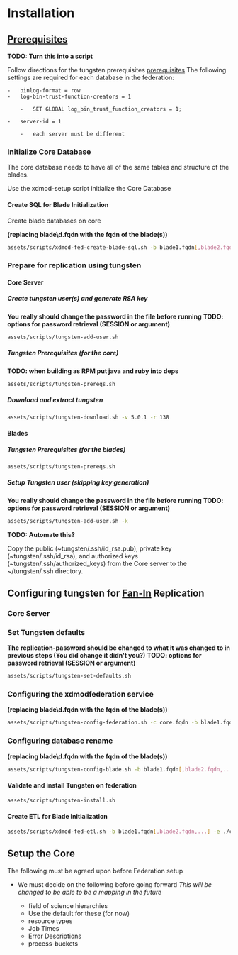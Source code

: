 # Installation

## [Prerequisites][trprereqs]

**TODO: Turn this into a script**

Follow directions for the tungsten prerequisites [prerequisites][trprereqs] The following settings are required for each database in the federation:

```text
-   binlog-format = row
-   log-bin-trust-function-creators = 1

    -   SET GLOBAL log_bin_trust_function_creators = 1;

-   server-id = 1

    -   each server must be different
```

### Initialize Core Database

The core database needs to have all of the same tables and structure of the blades.

Use the xdmod-setup script initialize the Core Database

#### Create SQL for Blade Initialization

Create blade databases on core

**(replacing blade\d.fqdn with the fqdn of the blade(s))**

```bash
assets/scripts/xdmod-fed-create-blade-sql.sh -b blade1.fqdn[,blade2.fqdn,...]
```

### Prepare for replication using tungsten

#### Core Server

##### Create tungsten user(s) and generate RSA key

**You really should change the password in the file before running** **TODO: options for password retrieval (SESSION or argument)**

```bash
assets/scripts/tungsten-add-user.sh
```

##### Tungsten Prerequisites (for the core)

**TODO: when building as RPM put java and ruby into deps**

```bash
assets/scripts/tungsten-prereqs.sh
```

##### Download and extract tungsten

```bash
assets/scripts/tungsten-download.sh -v 5.0.1 -r 138
```

#### Blades

##### Tungsten Prerequisites (for the blades)

```bash
assets/scripts/tungsten-prereqs.sh
```

##### Setup Tungsten user (skipping key generation)

**You really should change the password in the file before running** **TODO: options for password retrieval (SESSION or argument)**

```bash
assets/scripts/tungsten-add-user.sh -k
```

**TODO: Automate this?**

Copy the public (~tungsten/.ssh/id_rsa.pub), private key (~tungsten/.ssh/id_rsa), and authorized keys (~tungsten/.ssh/authorized_keys) from the Core server to the ~/tungsten/.ssh directory.

## Configuring tungsten for [Fan-In][trfanin] Replication

### Core Server

### Set Tungsten defaults

**The replication-password should be changed to what it was changed to in previous steps (You did change it didn't you?)** **TODO: options for password retrieval (SESSION or argument)**

```bash
assets/scripts/tungsten-set-defaults.sh
```

### Configuring the xdmodfederation service

**(replacing blade\d.fqdn with the fqdn of the blade(s))**

```bash
assets/scripts/tungsten-config-federation.sh -c core.fqdn -b blade1.fqdn[,blade2.fqdn,...]
```

### Configuring database rename

**(replacing blade\d.fqdn with the fqdn of the blade(s))**

```bash
assets/scripts/tungsten-config-blade.sh -b blade1.fqdn[,blade2.fqdn,...]
```

#### Validate and install Tungsten on federation

```bash
assets/scripts/tungsten-install.sh
```

#### Create ETL for Blade Initialization

```bash
assets/scripts/xdmod-fed-etl.sh -b blade1.fqdn[,blade2.fqdn,...] -e ./configuration/etl/ -d ./configuration/etl/
```

## Setup the Core
The following must be agreed upon before Federation setup
-   We must decide on the following before going forward *This will be changed to be able to be a mapping in the future*

    -   field of science hierarchies
    -   Use the default for these (for now)
    -   resource types
    -   Job Times
    -   Error Descriptions
    -   process-buckets

[trfanin]: http://docs.continuent.com/tungsten-replicator-5.0/deployment-fanin.html
[trprereqs]: http://docs.continuent.com/tungsten-replicator-5.0/prerequisite.html
